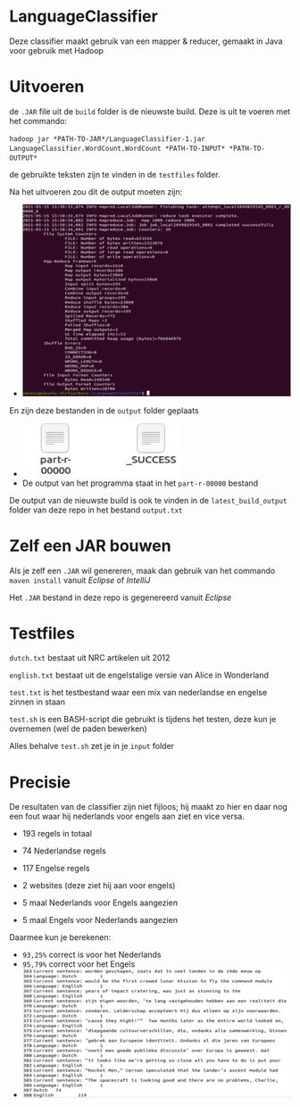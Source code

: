 # LanguageClassifier
Deze classifier maakt gebruik van een mapper & reducer, gemaakt in Java voor gebruik met Hadoop
# Uitvoeren
de `.JAR` file uit de `build` folder is de nieuwste build. Deze is uit te voeren met het commando:

`hadoop jar *PATH-TO-JAR*/LanguageClassifier-1.jar LanguageClassifier.WordCount.WordCount *PATH-TO-INPUT* *PATH-TO-OUTPUT*`

de gebruikte teksten zijn te vinden in de `testfiles` folder.

Na het uitvoeren zou dit de output moeten zijn:
- ![Alt text](screenshots/output.png?raw=true "Hadoop output")

En zijn deze bestanden in de `output` folder geplaats
- ![Alt text](screenshots/output_folder_content.png?raw=true "Folder content")
- De output van het programma staat in het `part-r-00000` bestand

De output van de nieuwste build is ook te vinden in de `latest_build_output` folder van deze repo in het bestand `output.txt`
# Zelf een JAR bouwen
Als je zelf een `.JAR` wil genereren, maak dan gebruik van het commando `maven install` vanuit _Eclipse_ of _IntelliJ_

Het `.JAR` bestand in deze repo is gegenereerd vanuit _Eclipse_
# Testfiles
`dutch.txt` bestaat uit NRC artikelen uit 2012

`english.txt` bestaat uit de engelstalige versie van Alice in Wonderland

`test.txt` is het testbestand waar een mix van nederlandse en engelse zinnen in staan

`test.sh` is een BASH-script die gebruikt is tijdens het testen, deze kun je overnemen (wel de paden bewerken)

Alles behalve `test.sh` zet je in je `input` folder
# Precisie
De resultaten van de classifier zijn niet fijloos; hij maakt zo hier en daar nog een fout waar hij nederlands voor engels aan ziet en vice versa. 

- 193 regels in totaal
- 74 Nederlandse regels
- 117 Engelse regels
- 2 websites (deze ziet hij aan voor engels)

- 5 maal Nederlands voor Engels aangezien
- 5 maal Engels voor Nederlands aangezien

Daarmee kun je berekenen:
- `93,25%` correct is voor het Nederlands
- `95,79%` correct voor het Engels
- ![Alt text](screenshots/output_last_lines.png?raw=true "Last lines from output file")